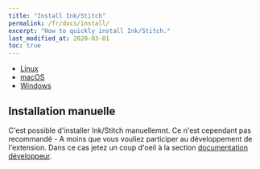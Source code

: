 ```yaml
---
title: "Install Ink/Stitch"
permalink: /fr/docs/install/
excerpt: "How to quickly install Ink/Stitch."
last_modified_at: 2020-03-01
toc: true
---
```

* <i class="fab fa-linux"></i> [Linux](/fr/docs/install-linux/)
* <i class="fab fa-apple"></i> [macOS](/fr/docs/install-macos/)
* <i class="fab fa-windows"></i> [Windows](/fr/docs/install-windows/)

## Installation manuelle

C'est possible d'installer Ink/Stitch manuellemnt. Ce n'est cependant pas recommandé - A moins que vous vouliez participer au développement de l'extension.
Dans ce cas jetez un coup d'oeil à la section [documentation développeur](/fr/developers/inkstitch/manual-setup/).
